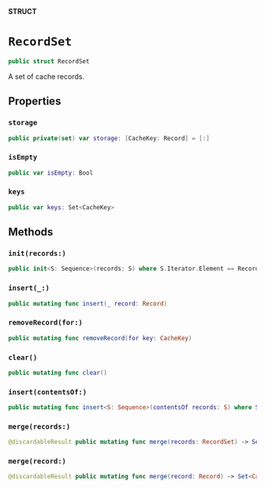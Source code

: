 **STRUCT**

# `RecordSet`

```swift
public struct RecordSet
```

A set of cache records.

## Properties
### `storage`

```swift
public private(set) var storage: [CacheKey: Record] = [:]
```

### `isEmpty`

```swift
public var isEmpty: Bool
```

### `keys`

```swift
public var keys: Set<CacheKey>
```

## Methods
### `init(records:)`

```swift
public init<S: Sequence>(records: S) where S.Iterator.Element == Record
```

### `insert(_:)`

```swift
public mutating func insert(_ record: Record)
```

### `removeRecord(for:)`

```swift
public mutating func removeRecord(for key: CacheKey)
```

### `clear()`

```swift
public mutating func clear()
```

### `insert(contentsOf:)`

```swift
public mutating func insert<S: Sequence>(contentsOf records: S) where S.Iterator.Element == Record
```

### `merge(records:)`

```swift
@discardableResult public mutating func merge(records: RecordSet) -> Set<CacheKey>
```

### `merge(record:)`

```swift
@discardableResult public mutating func merge(record: Record) -> Set<CacheKey>
```
